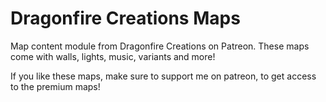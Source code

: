 # Dragonfire Creations Maps
Map content module from Dragonfire Creations on Patreon.
These maps come with walls, lights, music, variants and more!

If you like these maps, make sure to support me on patreon,
to get access to the premium maps!
